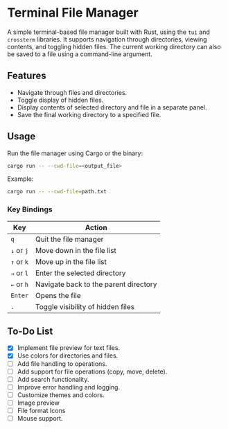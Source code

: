 # Terminal File Manager

A simple terminal-based file manager built with Rust, using the `tui` and `crossterm` libraries. It supports navigation through directories, viewing contents, and toggling hidden files. The current working directory can also be saved to a file using a command-line argument.

## Features

- Navigate through files and directories.
- Toggle display of hidden files.
- Display contents of selected directory and file in a separate panel.
- Save the final working directory to a specified file.

## Usage

Run the file manager using Cargo or the binary:

```bash
cargo run -- --cwd-file=<output_file>
```

Example:

```bash
cargo run -- --cwd-file=path.txt
```

### Key Bindings

| Key        | Action                                |
| ---------- | ------------------------------------- |
| `q`        | Quit the file manager                 |
| `↓` or `j` | Move down in the file list            |
| `↑` or `k` | Move up in the file list              |
| `→` or `l` | Enter the selected directory          |
| `←` or `h` | Navigate back to the parent directory |
| `Enter`    | Opens the file                        |
| `.`        | Toggle visibility of hidden files     |

## To-Do List

- [x] Implement file preview for text files.
- [x] Use colors for directories and files.
- [ ] Add file handling to operations.
- [ ] Add support for file operations (copy, move, delete).
- [ ] Add search functionality.
- [ ] Improve error handling and logging.
- [ ] Customize themes and colors.
- [ ] Image preview
- [ ] File format Icons
- [ ] Mouse support.
